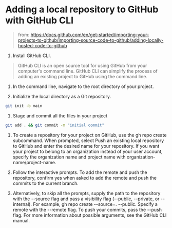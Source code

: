 # Adding a local repository to GitHub with GitHub CLI

> from: https://docs.github.com/en/get-started/importing-your-projects-to-github/importing-source-code-to-github/adding-locally-hosted-code-to-github

1. Install GitHub CLI.

> GitHub CLI is an open source tool for using GitHub from your computer's command line. GitHub CLI can simplify the process of adding an existing project to GitHub using the command line.

1. In the command line, navigate to the root directory of your project.

1. Initialize the local directory as a Git repository.

```bash
git init -b main
```

1. Stage and commit all the files in your project

```bash
git add . && git commit -m "initial commit"
```

1. To create a repository for your project on GitHub, use the gh repo create subcommand. When prompted, select Push an existing local repository to GitHub and enter the desired name for your repository. If you want your project to belong to an organization instead of your user account, specify the organization name and project name with organization-name/project-name.

1. Follow the interactive prompts. To add the remote and push the repository, confirm yes when asked to add the remote and push the commits to the current branch.

1. Alternatively, to skip all the prompts, supply the path to the repository with the --source flag and pass a visibility flag (--public, --private, or --internal). For example, gh repo create --source=. --public. Specify a remote with the --remote flag. To push your commits, pass the --push flag. For more information about possible arguments, see the GitHub CLI manual.

